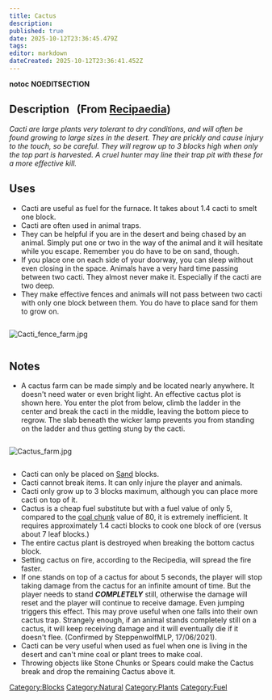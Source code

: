 ```yaml
---
title: Cactus
description: 
published: true
date: 2025-10-12T23:36:45.479Z
tags: 
editor: markdown
dateCreated: 2025-10-12T23:36:41.452Z
---
```


__notoc__ __NOEDITSECTION__

## Description   (From [Recipaedia](.. "wikilink"))

*Cacti are large plants very tolerant to dry conditions, and will often
be found growing to large sizes in the desert. They are prickly and
cause injury to the touch, so be careful. They will regrow up to 3
blocks high when only the top part is harvested. A cruel hunter may line
their trap pit with these for a more effective kill.*

## Uses

  - Cacti are useful as fuel for the furnace. It takes about 1.4 cacti
    to smelt one block.
  - Cacti are often used in animal traps.
  - They can be helpful if you are in the desert and being chased by an
    animal. Simply put one or two in the way of the animal and it will
    hesitate while you escape. Remember you do have to be on sand,
    though.
  - If you place one on each side of your doorway, you can sleep without
    even closing in the space. Animals have a very hard time passing
    between two cacti. They almost never make it. Especially if the
    cacti are two deep. 
  - They make effective fences and animals will not pass between two
    cacti with only one block between them. You do have to place sand
    for them to grow on.

<div style="overflow: hidden">

![Cacti_fence_farm.jpg](Cacti_fence_farm.jpg "Cacti_fence_farm.jpg")

</div>

## Notes

  - A cactus farm can be made simply and be located nearly anywhere. It
    doesn't need water or even bright light. An effective cactus plot is
    shown here. You enter the plot from below, climb the ladder in the
    center and break the cacti in the middle, leaving the bottom piece
    to regrow. The slab beneath the wicker lamp prevents you from
    standing on the ladder and thus getting stung by the cacti.

<div style="overflow: hidden">

![Cactus_farm.jpg](Cactus_farm.jpg "Cactus_farm.jpg")

</div>

  - Cacti can only be placed on [Sand](../Terrain/Sand.md "wikilink") blocks.
  - Cacti cannot break items. It can only injure the player and animals.
  - Cacti only grow up to 3 blocks maximum, although you can place more
    cacti on top of it.
  - Cactus is a cheap fuel substitute but with a fuel value of only 5,
    compared to the [coal chunk](../Minerals/Coal_Chunk.md "wikilink") value of 80, it
    is extremely inefficient. It requires approximately 1.4 cacti blocks
    to cook one block of ore (versus about 7 leaf blocks.)
  - The entire cactus plant is destroyed when breaking the bottom cactus
    block.
  - Setting cactus on fire, according to the Recipedia, will spread the
    fire faster.
  - If one stands on top of a cactus for about 5 seconds, the player
    will stop taking damage from the cactus for an infinite amount of
    time. But the player needs to stand ***COMPLETELY*** still,
    otherwise the damage will reset and the player will continue to
    receive damage. Even jumping triggers this effect. This may prove
    useful when one falls into their own cactus trap. Strangely enough,
    if an animal stands completely still on a cactus, it will keep
    receiving damage and it will eventually die if it doesn't flee.
    (Confirmed by SteppenwolfMLP, 17/06/2021).
  - Cacti can be very useful when used as fuel when one is living in the
    desert and can't mine coal or plant trees to make coal.
  - Throwing objects like Stone Chunks or Spears could make the Cactus
    break and drop the remaining Cactus above it.

[Category:Blocks](Category:Blocks "wikilink")
[Category:Natural](Category:Natural "wikilink")
[Category:Plants](Category:Plants "wikilink")
[Category:Fuel](Category:Fuel "wikilink")